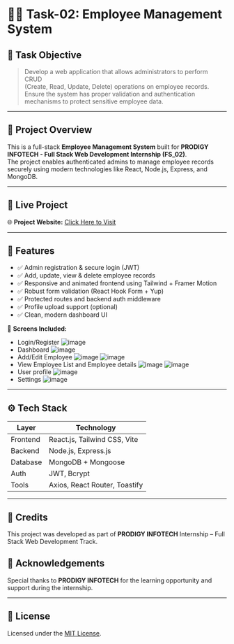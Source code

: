 # 🧑‍💼 Task-02: Employee Management System

## 📌 Task Objective
> Develop a web application that allows administrators to perform CRUD  
> (Create, Read, Update, Delete) operations on employee records.  
> Ensure the system has proper validation and authentication mechanisms to protect sensitive employee data.

---

## 🚀 Project Overview

This is a full-stack **Employee Management System** built for **PRODIGY INFOTECH - Full Stack Web Development Internship (FS_02)**.  
The project enables authenticated admins to manage employee records securely using modern technologies like React, Node.js, Express, and MongoDB.

---

## 🔗 Live Project

🌐 **Project Website:** [Click Here to Visit](https://prodigy-fs-02-chi.vercel.app/)  


---

## 🎯 Features

- ✅ Admin registration & secure login (JWT)
- ✅ Add, update, view & delete employee records
- ✅ Responsive and animated frontend using Tailwind + Framer Motion
- ✅ Robust form validation (React Hook Form + Yup)
- ✅ Protected routes and backend auth middleware
- ✅ Profile upload support (optional)
- ✅ Clean, modern dashboard UI

📌 **Screens Included:**
- Login/Register
![image](https://github.com/user-attachments/assets/37e658ed-3f58-47bf-8367-8c40d93706c4)
- Dashboard
![image](https://github.com/user-attachments/assets/ce02284f-cb4d-4189-be4e-b672c7c1e503)
- Add/Edit Employee
![image](https://github.com/user-attachments/assets/43052a9e-82a7-4dad-8899-4e55c81c0d63)
![image](https://github.com/user-attachments/assets/2d92f2b3-e55f-4f47-ba69-40fcf0911ad6)
- View Employee List and Employee details
![image](https://github.com/user-attachments/assets/9c41a25e-7d11-47e9-8d99-51aae40b099b)
![image](https://github.com/user-attachments/assets/d5ba813e-084c-4955-bb45-20fc9baf7707)
- User profile
![image](https://github.com/user-attachments/assets/5f7297f4-d081-4187-94b3-79aec4566a60)
- Settings
![image](https://github.com/user-attachments/assets/8278d418-d101-485d-802b-4e3c274f6cd5)


---

## ⚙️ Tech Stack

| Layer     | Technology                     |
|-----------|--------------------------------|
| Frontend  | React.js, Tailwind CSS, Vite   |
| Backend   | Node.js, Express.js            |
| Database  | MongoDB + Mongoose             |
| Auth      | JWT, Bcrypt                    |
| Tools     | Axios, React Router, Toastify  |

---

## 🙌 Credits

This project was developed as part of **PRODIGY INFOTECH** Internship – Full Stack Web Development Track.

## 🙏 Acknowledgements

Special thanks to **PRODIGY INFOTECH** for the learning opportunity and support during the internship.

---

## 📜 License

Licensed under the [MIT License](LICENSE).
